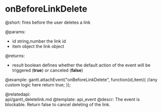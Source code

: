 onBeforeLinkDelete
=============
@short: fires before the user deletes a link

@params:
- id		string,number		the link id
- item		object				the link object 

@returns:  
  - result     boolean       defines whether the default action of the event will be triggered (<b>true</b>) or canceled (<b>false</b>) 
 
 @example:
gantt.attachEvent("onBeforeLinkDelete", function(id,item){
    //any custom logic here
    return true;
});

@relatedapi:	
	api/gantt_deletelink.md
@template:	api_event
@descr:
The event is blockable. Return false to cancel deleting of the link.